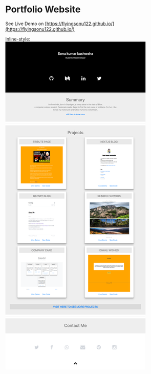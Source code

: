 # Portfolio Website

See Live Demo on [https://flyingsonu122.github.io/](https://flyingsonu122.github.io/)

Inline-style:
![Screenshot](./images/Screenshot.png "Screenshot")
